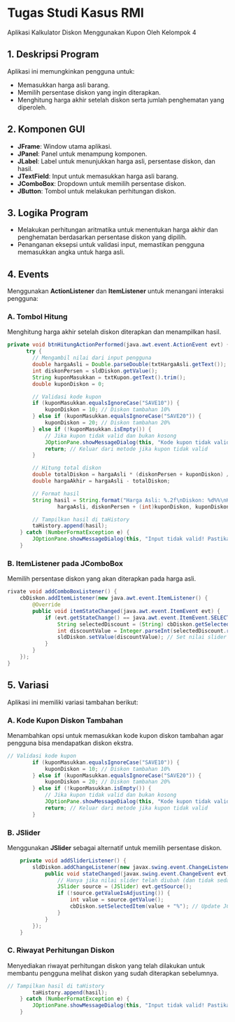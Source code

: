 # Tugas Studi Kasus RMI
Aplikasi Kalkulator Diskon Menggunakan Kupon
Oleh Kelompok 4

## 1. Deskripsi Program
Aplikasi ini memungkinkan pengguna untuk:
- Memasukkan harga asli barang.
- Memilih persentase diskon yang ingin diterapkan.
- Menghitung harga akhir setelah diskon serta jumlah penghematan yang diperoleh.

## 2. Komponen GUI
- **JFrame**: Window utama aplikasi.
- **JPanel**: Panel untuk menampung komponen.
- **JLabel**: Label untuk menunjukkan harga asli, persentase diskon, dan hasil.
- **JTextField**: Input untuk memasukkan harga asli barang.
- **JComboBox**: Dropdown untuk memilih persentase diskon.
- **JButton**: Tombol untuk melakukan perhitungan diskon.

## 3. Logika Program
- Melakukan perhitungan aritmatika untuk menentukan harga akhir dan penghematan berdasarkan persentase diskon yang dipilih.
- Penanganan eksepsi untuk validasi input, memastikan pengguna memasukkan angka untuk harga asli.

## 4. Events
Menggunakan **ActionListener** dan **ItemListener** untuk menangani interaksi pengguna:

### A. Tombol Hitung
Menghitung harga akhir setelah diskon diterapkan dan menampilkan hasil.
```java
private void btnHitungActionPerformed(java.awt.event.ActionEvent evt) {//GEN-FIRST:event_btnHitungActionPerformed
      try {
        // Mengambil nilai dari input pengguna
        double hargaAsli = Double.parseDouble(txtHargaAsli.getText());
        int diskonPersen = sldDiskon.getValue();
        String kuponMasukkan = txtKupon.getText().trim();
        double kuponDiskon = 0;

        // Validasi kode kupon
        if (kuponMasukkan.equalsIgnoreCase("SAVE10")) {
            kuponDiskon = 10; // Diskon tambahan 10%
        } else if (kuponMasukkan.equalsIgnoreCase("SAVE20")) {
            kuponDiskon = 20; // Diskon tambahan 20%
        } else if (!kuponMasukkan.isEmpty()) {
            // Jika kupon tidak valid dan bukan kosong
            JOptionPane.showMessageDialog(this, "Kode kupon tidak valid!");
            return; // Keluar dari metode jika kupon tidak valid
        }

        // Hitung total diskon
        double totalDiskon = hargaAsli * (diskonPersen + kuponDiskon) / 100;
        double hargaAkhir = hargaAsli - totalDiskon;

        // Format hasil
        String hasil = String.format("Harga Asli: %.2f\nDiskon: %d%%\nKupon: %.2f%%\nPenghematan: %.2f\nHarga Akhir: %.2f\n\n",
                hargaAsli, diskonPersen + (int)kuponDiskon, kuponDiskon, totalDiskon, hargaAkhir);

        // Tampilkan hasil di taHistory
        taHistory.append(hasil);
    } catch (NumberFormatException e) {
        JOptionPane.showMessageDialog(this, "Input tidak valid! Pastikan harga asli dan kupon berupa angka.");
    } 
```
### B. ItemListener pada JComboBox
Memilih persentase diskon yang akan diterapkan pada harga asli.
```java
rivate void addComboBoxListener() {
    cbDiskon.addItemListener(new java.awt.event.ItemListener() {
        @Override
        public void itemStateChanged(java.awt.event.ItemEvent evt) {
            if (evt.getStateChange() == java.awt.event.ItemEvent.SELECTED) {
                String selectedDiscount = (String) cbDiskon.getSelectedItem();
                int discountValue = Integer.parseInt(selectedDiscount.replace("%", "")); // Menghapus tanda persen dan mengonversi ke integer
                sldDiskon.setValue(discountValue); // Set nilai slider diskon sesuai pilihan di JComboBox
            }
        }
    });
}
```

## 5. Variasi
Aplikasi ini memiliki variasi tambahan berikut:

### A. Kode Kupon Diskon Tambahan
Menambahkan opsi untuk memasukkan kode kupon diskon tambahan agar pengguna bisa mendapatkan diskon ekstra.
```java
// Validasi kode kupon
        if (kuponMasukkan.equalsIgnoreCase("SAVE10")) {
            kuponDiskon = 10; // Diskon tambahan 10%
        } else if (kuponMasukkan.equalsIgnoreCase("SAVE20")) {
            kuponDiskon = 20; // Diskon tambahan 20%
        } else if (!kuponMasukkan.isEmpty()) {
            // Jika kupon tidak valid dan bukan kosong
            JOptionPane.showMessageDialog(this, "Kode kupon tidak valid!");
            return; // Keluar dari metode jika kupon tidak valid
        }
```
### B. JSlider
Menggunakan **JSlider** sebagai alternatif untuk memilih persentase diskon.
```java
    private void addSliderListener() {
        sldDiskon.addChangeListener(new javax.swing.event.ChangeListener() {
            public void stateChanged(javax.swing.event.ChangeEvent evt) {
                // Hanya jika nilai slider telah diubah (dan tidak sedang diatur)
                JSlider source = (JSlider) evt.getSource();
                if (!source.getValueIsAdjusting()) {
                    int value = source.getValue();
                    cbDiskon.setSelectedItem(value + "%"); // Update JComboBox sesuai dengan nilai slider
                }
            }
        });
    }
```

### C. Riwayat Perhitungan Diskon
Menyediakan riwayat perhitungan diskon yang telah dilakukan untuk membantu pengguna melihat diskon yang sudah diterapkan sebelumnya.
```java
// Tampilkan hasil di taHistory
        taHistory.append(hasil);
    } catch (NumberFormatException e) {
        JOptionPane.showMessageDialog(this, "Input tidak valid! Pastikan harga asli dan kupon berupa angka.");
    }
```

